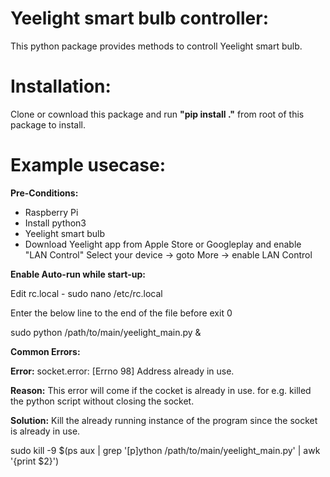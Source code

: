 # Yeelight smart bulb controller:

This python package provides methods to controll Yeelight smart bulb.

# Installation:

Clone or cownload this package and run **"pip install ."** from root of this package to install.

# Example usecase: 


**Pre-Conditions:**

  - Raspberry Pi
  - Install python3
  - Yeelight smart bulb
  - Download Yeelight app from Apple Store or Googleplay and enable "LAN Control"
    Select your device -> goto More -> enable LAN Control
    
**Enable Auto-run while start-up:**

   Edit rc.local - sudo nano /etc/rc.local
   
   Enter the below line to the end of the file before exit 0
   
   sudo python /path/to/main/yeelight_main.py &

**Common Errors:**

**Error:** socket.error: [Errno 98] Address already in use.

**Reason:** This error will come if the cocket is already in use. for e.g. killed the python script without closing the socket.

**Solution:** Kill the already running instance of the program since the socket is already in use.

sudo kill -9 $(ps aux | grep '[p]ython /path/to/main/yeelight_main.py' | awk '{print $2}')
